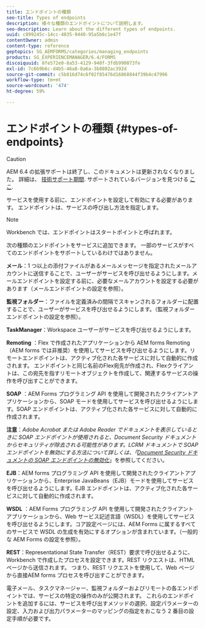 ```yaml
---
title: エンドポイントの種類
seo-title: Types of endpoints
description: 様々な種類のエンドポイントについて説明します。
seo-description: Learn about the different types of endpoints.
uuid: c899245c-14cc-4035-9440-95a5b6c1e47f
contentOwner: admin
content-type: reference
geptopics: SG_AEMFORMS/categories/managing_endpoints
products: SG_EXPERIENCEMANAGER/6.4/FORMS
discoiquuid: 8fe572e0-8a53-4129-940f-3fdb990073fe
exl-id: 7c6b9b6c-d4b5-46a8-8a6a-3b8802ac392d
source-git-commit: c5b816d74c6f02f85476d16868844f39b4c47996
workflow-type: tm+mt
source-wordcount: '474'
ht-degree: 59%

---
```


# エンドポイントの種類 {#types-of-endpoints}

>[!CAUTION]
>
>AEM 6.4 の拡張サポートは終了し、このドキュメントは更新されなくなりました。 詳細は、 [技術サポート期間](https://helpx.adobe.com/jp/support/programs/eol-matrix.html). サポートされているバージョンを見つける [ここ](https://experienceleague.adobe.com/docs/?lang=ja).

サービスを使用する前に、エンドポイントを設定して有効にする必要があります。 エンドポイントは、サービスの呼び出し方法を指定します。

>[!NOTE]
>
>Workbench では、エンドポイントはスタートポイントと呼ばれます。

次の種類のエンドポイントをサービスに追加できます。 一部のサービスがすべてのエンドポイントをサポートしているわけではありません。

**メール**：1 つ以上の添付ファイルがあるメールメッセージを指定されたメールアカウントに送信することで、ユーザーがサービスを呼び出せるようにします。メールエンドポイントを設定する前に、必要なメールアカウントを設定する必要があります（メールエンドポイントの設定を参照）。

**監視フォルダー**：ファイルを定義済みの間隔でスキャンされるフォルダーに配置することで、ユーザーがサービスを呼び出せるようにします。（監視フォルダーエンドポイントの設定を参照）。

**TaskManager**：Workspace ユーザーがサービスを呼び出せるようにします。

**Remoting** ：Flex で作成されたアプリケーションから AEM forms Remoting（AEM forms では非推奨）を使用してサービスを呼び出せるようにします。リモートエンドポイントは、アクティブ化された各サービスに対して自動的に作成されます。 エンドポイントと同じ名前のFlex宛先が作成され、Flexクライアントは、この宛先を指すリモートオブジェクトを作成して、関連するサービスの操作を呼び出すことができます。

**SOAP** ：AEM Forms プログラミング API を使用して開発されたクライアントアプリケーションから、SOAP モードを使用してサービスを呼び出せるようにします。SOAP エンドポイントは、アクティブ化された各サービスに対して自動的に作成されます。

**注意**：*Adobe Acrobat または Adobe Reader でドキュメントを表示しているときに SOAP エンドポイントが使用されると、Document Security ドキュメントからセキュリティが除去される可能性があります。LCRM ドキュメントで SOAP エンドポイントを無効にする方法について詳しくは、「[Document Security ドキュメントの SOAP エンドポイントの無効化](/help/forms/using/admin-help/configuring-client-server-options.md#disable-soap-endpoints-for-document-security-documents)*」を参照してください。

**EJB**：AEM forms プログラミング API を使用して開発されたクライアントアプリケーションから、Enterprise JavaBeans（EJB）モードを使用してサービスを呼び出せるようにします。EJB エンドポイントは、アクティブ化された各サービスに対して自動的に作成されます。

**WSDL** ：AEM Forms プログラミング API を使用して開発されたクライアントアプリケーションから、Web サービス記述言語（WSDL）を使用してサービスを呼び出せるようにします。コア設定ページには、AEM Forms に属するすべてのサービスで WSDL の生成を有効にするオプションが含まれています。（一般的な AEM Forms の設定を参照）。

**REST**：Representational State Transfer（REST）要求で呼び出せるように、Workbench で作成したプロセスを設定できます。REST リクエストは、HTMLページから送信されます。 つまり、REST リクエストを使用して、Web ページから直接AEM forms プロセスを呼び出すことができます。

電子メール、タスクマネージャー、監視フォルダーおよびリモートの各エンドポイントでは、サービスの特定の操作のみが公開されます。 これらのエンドポイントを追加するには、サービスを呼び出すメソッドの選択、設定パラメーターの設定、入力および出力パラメーターのマッピングの指定をおこなう 2 番目の設定手順が必要です。
